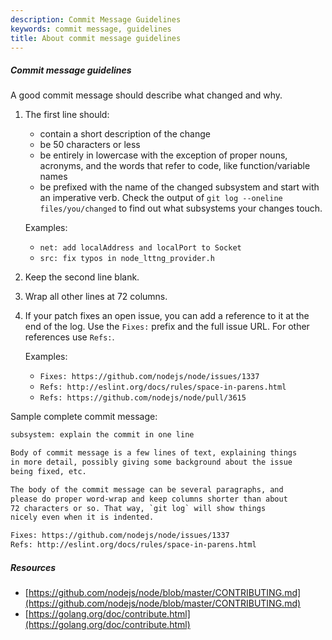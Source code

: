 ```yaml
---
description: Commit Message Guidelines
keywords: commit message, guidelines
title: About commit message guidelines
---
```


##### Commit message guidelines

A good commit message should describe what changed and why.

1. The first line should:
   - contain a short description of the change
   - be 50 characters or less
   - be entirely in lowercase with the exception of proper nouns, acronyms, and
   the words that refer to code, like function/variable names
   - be prefixed with the name of the changed subsystem and start with an
   imperative verb. Check the output of `git log --oneline files/you/changed` to
   find out what subsystems your changes touch.

   Examples:
   - `net: add localAddress and localPort to Socket`
   - `src: fix typos in node_lttng_provider.h`


2. Keep the second line blank.
3. Wrap all other lines at 72 columns.

4. If your patch fixes an open issue, you can add a reference to it at the end
of the log. Use the `Fixes:` prefix and the full issue URL. For other references
use `Refs:`.

   Examples:
   - `Fixes: https://github.com/nodejs/node/issues/1337`
   - `Refs: http://eslint.org/docs/rules/space-in-parens.html`
   - `Refs: https://github.com/nodejs/node/pull/3615`

Sample complete commit message:

```txt
subsystem: explain the commit in one line

Body of commit message is a few lines of text, explaining things
in more detail, possibly giving some background about the issue
being fixed, etc.

The body of the commit message can be several paragraphs, and
please do proper word-wrap and keep columns shorter than about
72 characters or so. That way, `git log` will show things
nicely even when it is indented.

Fixes: https://github.com/nodejs/node/issues/1337
Refs: http://eslint.org/docs/rules/space-in-parens.html
```

##### Resources

- [https://github.com/nodejs/node/blob/master/CONTRIBUTING.md](https://github.com/nodejs/node/blob/master/CONTRIBUTING.md)
- [https://golang.org/doc/contribute.html](https://golang.org/doc/contribute.html)
